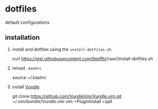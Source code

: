 # dotfiles
default configurations

## installation
1. install and dotfiles using the `install-dotfiles.sh`

    curl https://gist.githubusercontent.com/lbjeffli/<???>/raw/<???>/install-dotfiles.sh

2. reload `.bashrc`

    source ~/.bashrc

3. install [Vundle](https://github.com/VundleVim/Vundle.vim)

    git clone https://github.com/VundleVim/Vundle.vim.git ~/.vim/bundle/Vundle.vim
    vim +PluginInstall +qall

